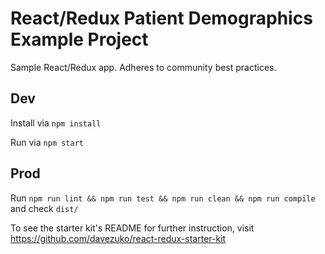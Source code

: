 # React/Redux Patient Demographics Example Project

Sample React/Redux app. Adheres to community best practices.

## Dev

Install via `npm install`

Run via `npm start`

## Prod

Run `npm run lint && npm run test && npm run clean && npm run compile` and check `dist/`

To see the starter kit's README for further instruction, visit https://github.com/davezuko/react-redux-starter-kit
